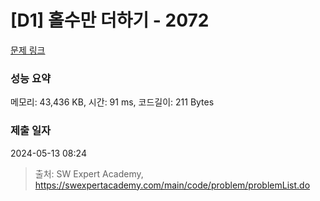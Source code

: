 # [D1] 홀수만 더하기 - 2072 

[문제 링크](https://swexpertacademy.com/main/code/problem/problemDetail.do?contestProbId=AV5QSEhaA5sDFAUq) 

### 성능 요약

메모리: 43,436 KB, 시간: 91 ms, 코드길이: 211 Bytes

### 제출 일자

2024-05-13 08:24



> 출처: SW Expert Academy, https://swexpertacademy.com/main/code/problem/problemList.do